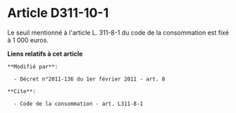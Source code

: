 # Article D311-10-1

Le seuil mentionné à l'article L. 311-8-1 du code de la consommation est fixé à 1 000 euros.

**Liens relatifs à cet article**

	**Modifié par**:

	  - Décret n°2011-136 du 1er février 2011 - art. 8

	**Cite**:

	  - Code de la consommation - art. L311-8-1
